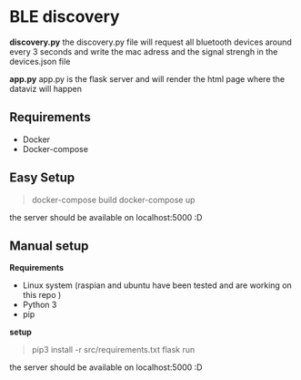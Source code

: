 # BLE discovery




**discovery.py**
the discovery.py file will request all bluetooth devices around every 3 seconds and write the mac adress and the signal strengh in the devices.json file

**app.py**
app.py is the flask server and will render the html page where the dataviz will happen

## Requirements
- Docker
- Docker-compose

## Easy Setup 
> docker-compose build
> docker-compose up

the server should be available on localhost:5000 :D

## Manual setup

**Requirements**
- Linux system (raspian and ubuntu have been tested and are working on this repo )
- Python 3 
- pip

**setup**
> pip3 install -r src/requirements.txt
> flask run

the server should be available on localhost:5000 :D